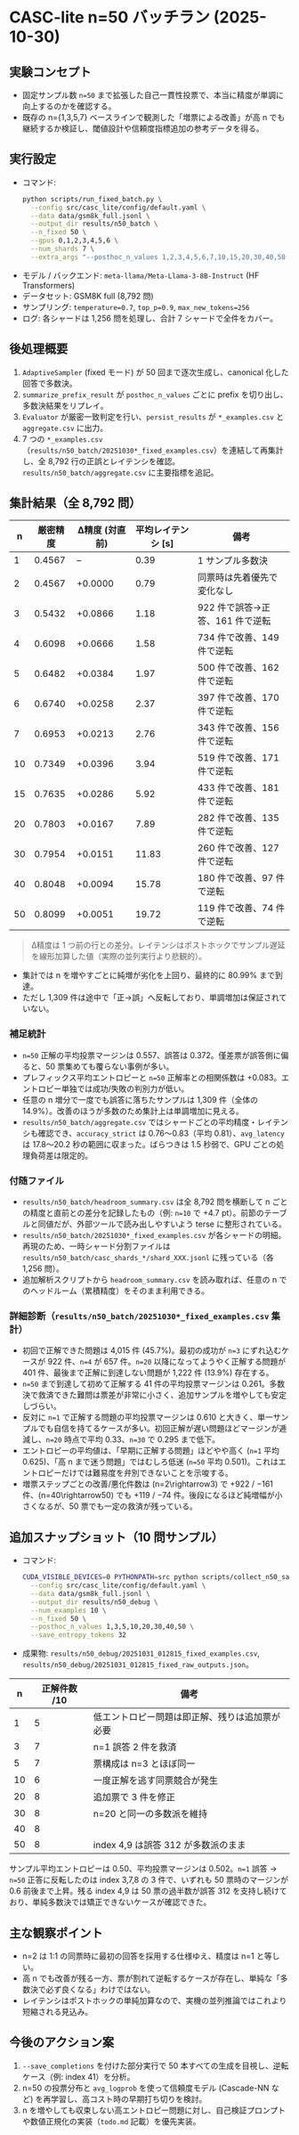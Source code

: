 # CASC-lite n=50 バッチラン (2025-10-30)

## 実験コンセプト
- 固定サンプル数 `n=50` まで拡張した自己一貫性投票で、本当に精度が単調に向上するのかを確認する。
- 既存の n={1,3,5,7} ベースラインで観測した「増票による改善」が高 n でも継続するか検証し、閾値設計や信頼度指標追加の参考データを得る。

## 実行設定
- コマンド:
  ```bash
  python scripts/run_fixed_batch.py \
    --config src/casc_lite/config/default.yaml \
    --data data/gsm8k_full.jsonl \
    --output_dir results/n50_batch \
    --n_fixed 50 \
    --gpus 0,1,2,3,4,5,6 \
    --num_shards 7 \
    --extra_args "--posthoc_n_values 1,2,3,4,5,6,7,10,15,20,30,40,50 --save_entropy_tokens 32"
  ```
- モデル / バックエンド: `meta-llama/Meta-Llama-3-8B-Instruct` (HF Transformers)
- データセット: GSM8K full (8,792 問)
- サンプリング: `temperature=0.7`, `top_p=0.9`, `max_new_tokens=256`
- ログ: 各シャードは 1,256 問を処理し、合計 7 シャードで全件をカバー。

## 後処理概要
1. `AdaptiveSampler` (fixed モード) が 50 回まで逐次生成し、canonical 化した回答で多数決。
2. `summarize_prefix_result` が `posthoc_n_values` ごとに prefix を切り出し、多数決結果をリプレイ。
3. `Evaluator` が厳密一致判定を行い、`persist_results` が `*_examples.csv` と `aggregate.csv` に出力。
4. 7 つの `*_examples.csv`（`results/n50_batch/20251030*_fixed_examples.csv`）を連結して再集計し、全 8,792 行の正誤とレイテンシを確認。
   `results/n50_batch/aggregate.csv` に主要指標を追記。

## 集計結果（全 8,792 問）
| n | 厳密精度 | Δ精度 (対直前) | 平均レイテンシ [s] | 備考 |
|---|---------|---------------|--------------------|------|
| 1 | 0.4567 | –           | 0.39 | 1 サンプル多数決 |
| 2 | 0.4567 | +0.0000 | 0.79 | 同票時は先着優先で変化なし |
| 3 | 0.5432 | +0.0866 | 1.18 | 922 件で誤答→正答、161 件で逆転 |
| 4 | 0.6098 | +0.0666 | 1.58 | 734 件で改善、149 件で逆転 |
| 5 | 0.6482 | +0.0384 | 1.97 | 500 件で改善、162 件で逆転 |
| 6 | 0.6740 | +0.0258 | 2.37 | 397 件で改善、170 件で逆転 |
| 7 | 0.6953 | +0.0213 | 2.76 | 343 件で改善、156 件で逆転 |
| 10 | 0.7349 | +0.0396 | 3.94 | 519 件で改善、171 件で逆転 |
| 15 | 0.7635 | +0.0286 | 5.92 | 433 件で改善、181 件で逆転 |
| 20 | 0.7803 | +0.0167 | 7.89 | 282 件で改善、135 件で逆転 |
| 30 | 0.7954 | +0.0151 | 11.83 | 260 件で改善、127 件で逆転 |
| 40 | 0.8048 | +0.0094 | 15.78 | 180 件で改善、97 件で逆転 |
| 50 | 0.8099 | +0.0051 | 19.72 | 119 件で改善、74 件で逆転 |

> Δ精度は 1 つ前の行との差分。レイテンシはポストホックでサンプル遅延を線形加算した値（実際の並列実行より悲観的）。

- 集計では n を増やすごとに純増が劣化を上回り、最終的に 80.99% まで到達。
- ただし 1,309 件は途中で「正→誤」へ反転しており、単調増加は保証されていない。

### 補足統計
- `n=50` 正解の平均投票マージンは 0.557、誤答は 0.372。僅差票が誤答側に偏ると、50 票集めても覆らない事例が多い。
- プレフィックス平均エントロピーと `n=50` 正解率との相関係数は +0.083。エントロピー単独では成功/失敗の判別力が低い。
- 任意の n 増分で一度でも誤答に落ちたサンプルは 1,309 件（全体の 14.9%）。改善のほうが多数のため集計上は単調増加に見える。
- `results/n50_batch/aggregate.csv` ではシャードごとの平均精度・レイテンシも確認でき、`accuracy_strict` は 0.76〜0.83（平均 0.81）、`avg_latency` は 17.8〜20.2 秒の範囲に収まった。ばらつきは 1.5 秒弱で、GPU ごとの処理負荷差は限定的。

### 付随ファイル
- `results/n50_batch/headroom_summary.csv` は全 8,792 問を横断して n ごとの精度と直前との差分を記録したもの（例: `n=10` で +4.7 pt）。前節のテーブルと同値だが、外部ツールで読み出しやすいよう terse に整形されている。
- `results/n50_batch/20251030*_fixed_examples.csv` が各シャードの明細。再現のため、一時シャード分割ファイルは `results/n50_batch/casc_shards_*/shard_XXX.jsonl` に残っている（各 1,256 問）。
- 追加解析スクリプトから `headroom_summary.csv` を読み取れば、任意の n でのヘッドルーム（累積精度）をそのまま利用できる。

### 詳細診断（`results/n50_batch/20251030*_fixed_examples.csv` 集計）
- 初回で正解できた問題は 4,015 件 (45.7%)。最初の成功が `n=3` にずれ込むケースが 922 件、`n=4` が 657 件。`n=20` 以降になってようやく正解する問題が 401 件、最後まで正解に到達しない問題が 1,222 件 (13.9%) 存在する。
- `n=50` まで到達して初めて正解する 41 件の平均投票マージンは 0.261。多数決で救済できた難問は票差が非常に小さく、追加サンプルを増やしても安定しづらい。
- 反対に `n=1` で正解する問題の平均投票マージンは 0.610 と大きく、単一サンプルでも自信を持てるケースが多い。初回正解が遅い問題ほどマージンが逓減し、`n=20` 時点で平均 0.33、`n=30` で 0.295 まで低下。
- エントロピーの平均値は、「早期に正解する問題」ほどやや高く (`n=1` 平均 0.625)、「高 n まで迷う問題」ではむしろ低迷 (`n=50` 平均 0.501)。これはエントロピーだけでは難易度を弁別できないことを示唆する。
- 増票ステップごとの改善/悪化件数は \(n=2\rightarrow3\) で +922 / −161 件、\(n=40\rightarrow50\) でも +119 / −74 件。後段になるほど純増幅が小さくなるが、50 票でも一定の救済が残っている。

## 追加スナップショット（10 問サンプル）
- コマンド:
  ```bash
  CUDA_VISIBLE_DEVICES=0 PYTHONPATH=src python scripts/collect_n50_sample.py \
    --config src/casc_lite/config/default.yaml \
    --data data/gsm8k_full.jsonl \
    --output_dir results/n50_debug \
    --num_examples 10 \
    --n_fixed 50 \
    --posthoc_n_values 1,3,5,10,20,30,40,50 \
    --save_entropy_tokens 32
  ```
- 成果物: `results/n50_debug/20251031_012815_fixed_examples.csv`, `results/n50_debug/20251031_012815_fixed_raw_outputs.json`。

| n | 正解件数 /10 | 備考 |
|---|---------------|------|
| 1 | 5 | 低エントロピー問題は即正解、残りは追加票が必要 |
| 3 | 7 | n=1 誤答 2 件を救済 |
| 5 | 7 | 票構成は n=3 とほぼ同一 |
| 10 | 6 | 一度正解を逃す同票競合が発生 |
| 20 | 8 | 追加票で 3 件を修正 |
| 30 | 8 | n=20 と同一の多数派を維持 |
| 40 | 8 | |
| 50 | 8 | index 4,9 は誤答 312 が多数派のまま |

サンプル平均エントロピーは 0.50、平均投票マージンは 0.502。`n=1` 誤答 → `n=50` 正答に反転したのは index 3,7,8 の 3 件で、いずれも 50 票時のマージンが 0.6 前後まで上昇。残る index 4,9 は 50 票の過半数が誤答 312 を支持し続けており、単純多数決では矯正できないケースが確認できた。

## 主な観察ポイント
- n=2 は 1:1 の同票時に最初の回答を採用する仕様ゆえ、精度は n=1 と等しい。
- 高 n でも改善が残る一方、票が割れて逆転するケースが存在し、単純な「多数決で必ず良くなる」わけではない。
- レイテンシはポストホックの単純加算なので、実機の並列推論ではこれより短縮される見込み。

## 今後のアクション案
1. `--save_completions` を付けた部分実行で 50 本すべての生成を目視し、逆転ケース（例: index 41）を分析。
2. n=50 の投票分布と `avg_logprob` を使って信頼度モデル (Cascade-NN など) を再学習し、高コスト時の早期打ち切りを検討。
3. n を増やしても収束しない高エントロピー問題に対し、自己検証プロンプトや数値正規化の実装（`todo.md` 記載）を優先実装。
